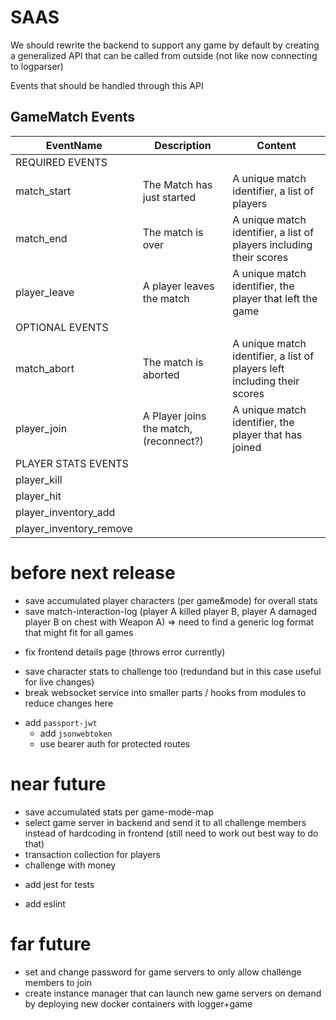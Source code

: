 # SAAS
We should rewrite the backend to support any game by default by creating a generalized API that can be called from outside (not like now connecting to logparser)

Events that should be handled through this API

## GameMatch Events

|EventName|Description|Content|
|-|-|-|
|REQUIRED EVENTS|
|match_start|The Match has just started|A unique match identifier, a list of players|
|match_end|The match is over|A unique match identifier, a list of players including their scores|
|player_leave|A player leaves the match|A unique match identifier, the player that left the game|
|OPTIONAL EVENTS|
|match_abort|The match is aborted|A unique match identifier, a list of players left including their scores|
|player_join|A Player joins the match, (reconnect?)|A unique match identifier, the player that has joined|
|PLAYER STATS EVENTS|
|player_kill|
|player_hit|
|player_inventory_add|
|player_inventory_remove|


# before next release
- save accumulated player characters (per game&mode) for overall stats
- save match-interaction-log (player A killed player B, player A damaged player B on chest with Weapon A) => need to find a generic log format that might fit for all games
+ fix frontend details page (throws error currently)
- save character stats to challenge too (redundand but in this case useful for live changes)
- break websocket service into smaller parts / hooks from modules to reduce changes here
+ add `passport-jwt`
    + add `jsonwebtoken`
    - use bearer auth for protected routes

# near future
- save accumulated stats per game-mode-map
- select game server in backend and send it to all challenge members instead of hardcoding in frontend (still need to work out best way to do that)
- transaction collection for players
- challenge with money
+ add jest for tests
- add eslint

# far future
- set and change password for game servers to only allow challenge members to join
- create instance manager that can launch new game servers on demand by deploying new docker containers with logger+game